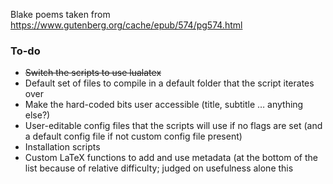 Blake poems taken from https://www.gutenberg.org/cache/epub/574/pg574.html

### To-do

- ~~Switch the scripts to use lualatex~~
- Default set of files to compile in a default folder that the script iterates over
- Make the hard-coded bits user accessible (title, subtitle … anything else?)
- User-editable config files that the scripts will use if no flags are set (and a default config file if not custom config file present)
- Installation scripts
- Custom LaTeX functions to add and use metadata (at the bottom of the list because of relative difficulty; judged on usefulness alone this 
